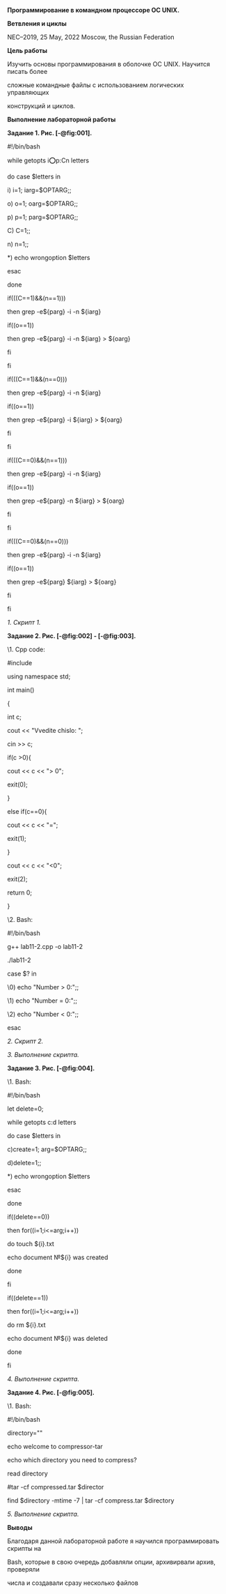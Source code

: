 ﻿

**Программирование в командном процессоре ОС UNIX.**

**Ветвления и циклы**

NEC–2019, 25 May, 2022 Moscow, the Russian Federation

**Цель работы**

Изучить основы программирования в оболочке ОС UNIX. Научится писать более

сложные командные файлы с использованием логических управляющих

конструкций и циклов.

**Выполнение лабораторной работы**

**Задание 1. Рис. [-@fig:001].**

#!/bin/bash

while getopts i:o:p:Cn letters

do case $letters in

i) i=1; iarg=$OPTARG;;

o) o=1; oarg=$OPTARG;;

p) p=1; parg=$OPTARG;;

C) C=1;;

n) n=1;;

\*) echo wrongoption $letters

esac

done

if(((C==1)&&(n==1)))

then grep -e${parg} -i -n ${iarg}

if((o==1))

then grep -e${parg} -i -n ${iarg} > ${oarg}

fi

fi

if(((C==1)&&(n==0)))

then grep -e${parg} -i -n ${iarg}

if((o==1))

then grep -e${parg} -i ${iarg} > ${oarg}

fi

fi

if(((C==0)&&(n==1)))

then grep -e${parg} -i -n ${iarg}

if((o==1))

then grep -e${parg} -n ${iarg} > ${oarg}

fi

fi

if(((C==0)&&(n==0)))





then grep -e${parg} -i -n ${iarg}

if((o==1))

then grep -e${parg} ${iarg} > ${oarg}

fi

fi





*1. Скрипт 1.*

**Задание 2. Рис. [-@fig:002] - [-@fig:003].**

\1. Cpp code:





#include <iostream>

using namespace std;

int main()

{

int c;

cout << "Vvedite chislo: ";

cin >> c;

if(c >0){

cout << c << "> 0";

exit(0);

}

else if(c==0){

cout << c << "=";

exit(1);

}

cout << c << "<0";

exit(2);

return 0;

}

\2. Bash:

#!/bin/bash

g++ lab11-2.cpp -o lab11-2

./lab11-2

case $? in

\0) echo "Number > 0:";;

\1) echo "Number = 0:";;

\2) echo "Number < 0:";;

esac

*2. Скрипт 2.*





*3. Выполнение скрипта.*

**Задание 3. Рис. [-@fig:004].**

\1. Bash:

#!/bin/bash

let delete=0;

while getopts c:d letters

do case $letters in

c)create=1; arg=$OPTARG;;

d)delete=1;;

\*) echo wrongoption $letters

esac

done

if((delete==0))

then for((i=1;i<=arg;i++))

do touch ${i}.txt

echo document №${i} was created

done

fi

if((delete==1))

then for((i=1;i<=arg;i++))

do rm ${i}.txt

echo document №${i} was deleted

done

fi

*4. Выполнение скрипта.*





**Задание 4. Рис. [-@fig:005].**

\1. Bash:

#!/bin/bash

directory=""

echo welcome to compressor-tar

echo which directory you need to compress?

read directory

#tar -cf compressed.tar $director

find $directory -mtime -7 | tar -cf compress.tar $directory

*5. Выполнение скрипта.*

**Выводы**

Благодаря данной лабораторной работе я научился программировать скрипты на

Bash, которые в свою очередь добавляли опции, архивирвали архив, проверяли

числа и создавали сразу несколько файлов


